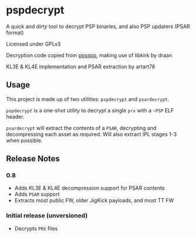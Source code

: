 # pspdecrypt
A quick and *dirty* tool to decrypt PSP binaries, and also PSP updaters (PSAR format)

Licensed under GPLv3

Decryption code copied from [ppsspp](https://github.com/hrydgard/ppsspp/), making use of libkirk by draan

KL3E & KL4E implementation and PSAR extraction by artart78

## Usage
This project is made up of two utilities: `pspdecrypt` and `psardecrypt`.

`pspdecrypt` is a one-shot utility to decrypt a single `prx` with a `~PSP` ELF header.

`psardecrypt` will extract the contents of a `PSAR`, decrypting and decompressing each asset as required. Will also extract IPL stages 1-3 when possible.

## Release Notes
### 0.8
 * Adds KL3E & KL4E decompression support for PSAR contents
 * Adds `PSAR` support
 * Extracts most public FW, older JigKick payloads, and most TT FW
 
### Initial release (unversioned)
 * Decrypts `PRX` files
